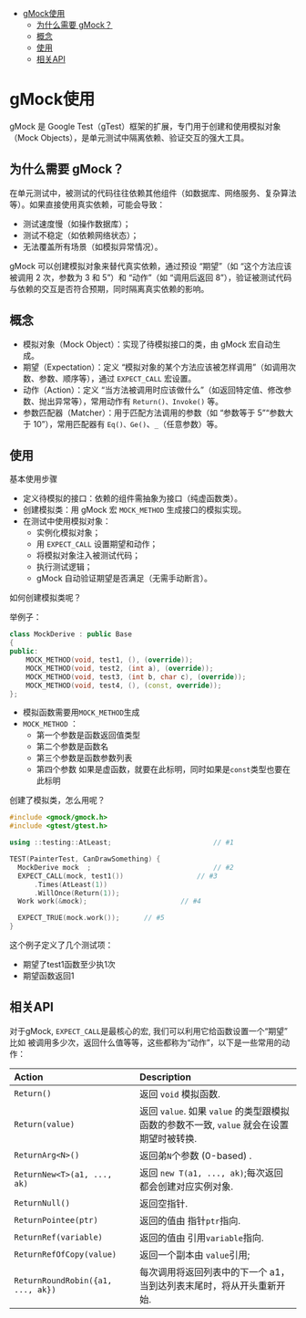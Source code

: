- [gMock使用](#gmock使用)
  - [为什么需要 gMock？](#为什么需要-gmock)
  - [概念](#概念)
  - [使用](#使用)
  - [相关API](#相关api)


# gMock使用

gMock 是 Google Test（gTest）框架的扩展，专门用于创建和使用模拟对象（Mock Objects），是单元测试中隔离依赖、验证交互的强大工具。

## 为什么需要 gMock？  

在单元测试中，被测试的代码往往依赖其他组件（如数据库、网络服务、复杂算法等）。如果直接使用真实依赖，可能会导致：
* 测试速度慢（如操作数据库）；
* 测试不稳定（如依赖网络状态）；
* 无法覆盖所有场景（如模拟异常情况）。

gMock 可以创建模拟对象来替代真实依赖，通过预设 “期望”（如 “这个方法应该被调用 2 次，参数为 3 和 5”）和 “动作”（如 “调用后返回 8”），验证被测试代码与依赖的交互是否符合预期，同时隔离真实依赖的影响。

## 概念

* 模拟对象（Mock Object）：实现了待模拟接口的类，由 gMock 宏自动生成。
* 期望（Expectation）：定义 “模拟对象的某个方法应该被怎样调用”（如调用次数、参数、顺序等），通过 ```EXPECT_CALL``` 宏设置。
* 动作（Action）：定义 “当方法被调用时应该做什么”（如返回特定值、修改参数、抛出异常等），常用动作有 ```Return()、Invoke()``` 等。
* 参数匹配器（Matcher）：用于匹配方法调用的参数（如 “参数等于 5”“参数大于 10”），常用匹配器有 ```Eq()、Ge()```、```_```（任意参数）等。

## 使用

基本使用步骤
* 定义待模拟的接口：依赖的组件需抽象为接口（纯虚函数类）。
* 创建模拟类：用 gMock 宏 ```MOCK_METHOD``` 生成接口的模拟实现。
* 在测试中使用模拟对象：
    * 实例化模拟对象；
    * 用 ```EXPECT_CALL``` 设置期望和动作；
    * 将模拟对象注入被测试代码；
    * 执行测试逻辑；
    * gMock 自动验证期望是否满足（无需手动断言）。


如何创建模拟类呢？

举例子：
```C++
class MockDerive : public Base
{
public:
    MOCK_METHOD(void, test1, (), (override));
    MOCK_METHOD(void, test2, (int a), (override));
    MOCK_METHOD(void, test3, (int b, char c), (override));
    MOCK_METHOD(void, test4, (), (const, override));
};
```

* 模拟函数需要用```MOCK_METHOD```生成
* ```MOCK_METHOD``` ：
  * 第一个参数是函数返回值类型
  * 第二个参数是函数名
  * 第三个参数是函数参数列表
  * 第四个参数 如果是虚函数，就要在此标明，同时如果是```const```类型也要在此标明

创建了模拟类，怎么用呢？

```C++
#include <gmock/gmock.h>
#include <gtest/gtest.h>

using ::testing::AtLeast;                         // #1

TEST(PainterTest, CanDrawSomething) {
  MockDerive mock  ;                              // #2
  EXPECT_CALL(mock, test1())                  // #3
      .Times(AtLeast(1))
      .WillOnce(Return(1));
  Work work(&mock);                       // #4

  EXPECT_TRUE(mock.work());      // #5
}
```
这个例子定义了几个测试项：
* 期望了test1函数至少执1次
* 期望函数返回1

## 相关API

对于gMock, ```EXPECT_CALL```是最核心的宏, 我们可以利用它给函数设置一个“期望”
比如 被调用多少次，返回什么值等等，这些都称为“动作”，以下是一些常用的动作：

| Action                            | Description                                   |
| :-------------------------------- | :-------------------------------------------- |
| `Return()`                        | 返回 `void` 模拟函数.           |
| `Return(value)`                   | 返回 `value`. 如果 `value` 的类型跟模拟函数的参数不一致, `value` 就会在设置期望时被转换. |
| `ReturnArg<N>()`                  | 返回弟`N`个参数 (0-based) .         |
| `ReturnNew<T>(a1, ..., ak)`       | 返回 `new T(a1, ..., ak)`;每次返回都会创建对应实例对象. |
| `ReturnNull()`                    | 返回空指针.                        |
| `ReturnPointee(ptr)`              | 返回的值由 指针`ptr`指向.         |
| `ReturnRef(variable)`             | 返回的值由 引用`variable`指向.             |
| `ReturnRefOfCopy(value)`          | 返回一个副本由 `value`引用; |
| `ReturnRoundRobin({a1, ..., ak})` | 每次调用将返回列表中的下一个 a1，当到达列表末尾时，将从开头重新开始. |
